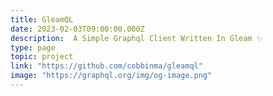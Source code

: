 ```yaml
---
title: GleamQL
date: 2023-02-03T09:00:00.000Z
description:  A Simple Graphql Client Written In Gleam ✨
type: page
topic: project
link: "https://github.com/cobbinma/gleamql"
image: "https://graphql.org/img/og-image.png"
---
```



